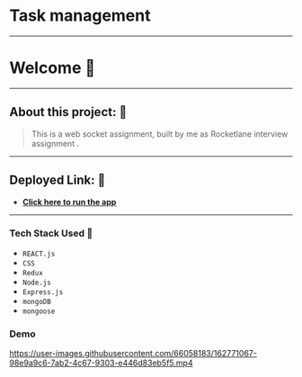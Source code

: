 # Task management
---

# Welcome 👋

---

## About this project: 🙌
> This is a web socket assignment, built by me as Rocketlane interview assignment .

---

## Deployed Link: 🙌
- **[Click here to run the app](https://rocketlaneassignment.herokuapp.com/)**

---
### Tech Stack Used 🔧
- `REACT.js`
- `CSS`
- `Redux`
- `Node.js`
- `Express.js`
- `mongoDB`
-  `mongoose`



### Demo 

https://user-images.githubusercontent.com/66058183/162771067-98e9a9c6-7ab2-4c67-9303-e446d83eb5f5.mp4

